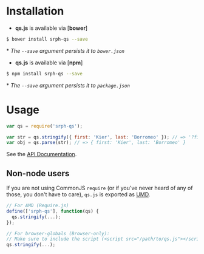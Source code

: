 # Installation

- **qs.js** is available via [**bower**]

```bash
$ bower install srph-qs --save
```

 \* *The `--save` argument persists it to `bower.json`* 

- **qs.js** is available via [**npm**]

```bash
$ npm install srph-qs --save
```

\* *The `--save` argument persists it to `package.json`* 

# Usage

```js
var qs = require('srph-qs');

var str = qs.stringify({ first: 'Kier', last: 'Borromeo' }); // => '?first=Kier&last=Borromeo'
var obj = qs.parse(str); // => { first: 'Kier', last: 'Borromeo' }
```

See the [API Documentation]().

## Non-node users

If you are not using CommonJS `require` (or if you've never heard of any of those, you don't have to care), `qs.js` is exported as [UMD](https://github.com/umdjs/umd).

```js
// For AMD (Require.js)
define(['srph-qs'], function(qs) {
  qs.stringify(...);
});

// For browser-globals (Browser-only):
// Make sure to include the script (<script src="/path/to/qs.js"></script>)
qs.stringify(...);
```
